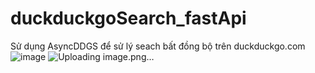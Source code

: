 # duckduckgoSearch_fastApi
Sử dụng AsyncDDGS để sử lý seach bất đồng bộ trên duckduckgo.com
![image](https://github.com/user-attachments/assets/35d5f023-594b-4bad-914c-d11b458d398c)
![Uploading image.png…]()


